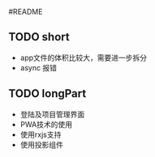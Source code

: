 #README

## TODO short
- app文件的体积比较大，需要进一步拆分
- async 报错
## TODO longPart
- 登陆及项目管理界面
- PWA技术的使用
- 使用rxjs支持
- 使用投影组件


